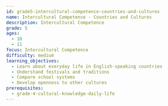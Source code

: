 ```yaml
---
id: grade5-intercultural-competence-countries-and-cultures
name: Intercultural Competence - Countries and Cultures
description: Intercultural Competence
grade: 5
ages:
  - 10
  - 11
focus: Intercultural Competence
difficulty: medium
learning_objectives:
  - Learn about everyday life in English-speaking countries
  - Understand festivals and traditions
  - Compare school systems
  - Develop openness to other cultures
prerequisites:
  - grade-4-cultural-knowledge-daily-life
---
```


